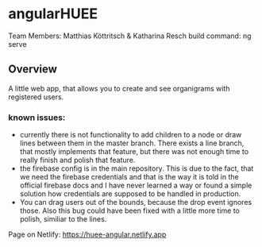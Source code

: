 # angularHUEE
Team Members: Matthias Köttritsch & Katharina Resch
build command: ng serve

## Overview
A little web app, that allows you to create and see organigrams with registered users. 

### known issues:
- currently there is not functionality to add children to a node or draw lines between them in the master branch. There exists a line branch, that mostly implements that feature, but there was not enough time to really finish and polish that feature.
- the firebase config is in the main repository. This is due to the fact, that we need the firebase credentials and that is the way it is told in the official firebase docs and I have never learned a way or found a simple solution how credentials are supposed to be handled in production.
- You can drag users out of the bounds, because the drop event ignores those. Also this bug could have been fixed with a little more time to polish, similiar to the lines.

Page on Netlify: 
https://huee-angular.netlify.app
